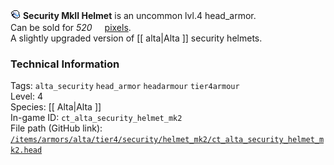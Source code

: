 ![ ](https://raw.githubusercontent.com/Ceterai/Enternia/main/items/armors/alta/tier4/security/helmet_mk2/icon.png) **Security MkII Helmet** is an uncommon lvl.4 head_armor.  
Can be sold for *520* <img src="https://starbounder.org/mediawiki/images/2/21/Pixel.png" width="12" height="16"/> [pixels](https://starbounder.org/Pixel).  
A slightly upgraded version of [[ alta|Alta ]] security helmets.

### Technical Information

Tags: `alta_security` `head_armor` `headarmour` `tier4armour`  
Level: 4  
Species: [[ Alta|Alta ]]  
In-game ID: `ct_alta_security_helmet_mk2`  
File path (GitHub link): [`/items/armors/alta/tier4/security/helmet_mk2/ct_alta_security_helmet_mk2.head`](https://github.com/Ceterai/Enternia/blob/main/items/armors/alta/tier4/security/helmet_mk2/ct_alta_security_helmet_mk2.head)
